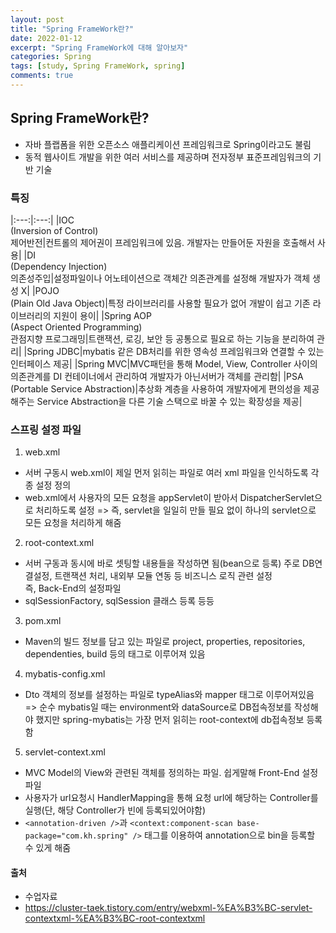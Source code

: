 ```yaml
---
layout: post
title: "Spring FrameWork란?"
date: 2022-01-12
excerpt: "Spring FrameWork에 대해 알아보자"
categories: Spring
tags: [study, Spring FrameWork, spring]
comments: true
---
```



## Spring FrameWork란?
 - 자바 플랩폼을 위한 오픈소스 애플리케이션 프레임워크로 Spring이라고도 불림
 - 동적 웹사이트 개발을 위한 여러 서비스를 제공하며 전자정부 표준프레임워크의 기반 기술

### 특징
 
 |:---:|:---:|
 |IOC<br>(Inversion of Control)<br>제어반전|컨트롤의 제어권이 프레임워크에 있음. 개발자는 만들어둔 자원을 호출해서 사용|
 |DI<br>(Dependency Injection)<br>의존성주입|설정파일이나 어노테이션으로 객체간 의존관계를 설정해 개발자가 객체 생성 X|
 |POJO<br>(Plain Old Java Object)|특정 라이브러리를 사용할 필요가 없어 개발이 쉽고 기존 라이브러리의 지원이 용이|
 |Spring AOP<br>(Aspect Oriented Programming)<br>관점지향 프로그래밍|트랜잭션, 로깅, 보안 등 공통으로 필요로 하는 기능을 분리하여 관리|
 |Spring JDBC|mybatis 같은 DB처리를 위한 영속성 프레임워크와 연결할 수 있는 인터페이스 제공|
 |Spring MVC|MVC패턴을 통해 Model, View, Controller 사이의 의존관계를 DI 컨테이너에서 관리하여 개발자가 아닌서버가 객체를 관리함|
 |PSA<br>(Portable Service Abstraction)|추상화 계층을 사용하여 개발자에게 편의성을 제공해주는 Service Abstraction을 다른 기술 스택으로 바꿀 수 있는 확장성을 제공|

### 스프링 설정 파일
 1. web.xml
  - 서버 구동시 web.xml이 제일 먼저 읽히는 파일로 여러 xml 파일을 인식하도록 각종 설정 정의
  - web.xml에서 사용자의 모든 요청을 appServlet이 받아서 DispatcherServlet으로 처리하도록 설정 => 즉, servlet을 일일히 만들 필요 없이 하나의 servlet으로 모든 요청을 처리하게 해줌

 2. root-context.xml
  - 서버 구동과 동시에 바로 셋팅할 내용들을 작성하면 됨(bean으로 등록)
	주로 DB연결설정, 트랜잭션 처리, 내외부 모듈 연동 등 비즈니스 로직 관련 설정<br>즉, Back-End의 설정파일
  - sqlSessionFactory, sqlSession 클래스 등록 등등 
 
 3. pom.xml
  - Maven의 빌드 정보를 담고 있는 파일로 project, properties, repositories, dependenties, build 등의 태그로 이루어져 있음

 4. mybatis-config.xml
  - Dto 객체의 정보를 설정하는 파일로 typeAlias와 mapper 태그로 이루어져있음
  => 순수 mybatis일 때는 environment와 dataSource로 DB접속정보를 작성해야 했지만 spring-mybatis는 가장 먼저 읽히는 root-context에 db접속정보 등록함

 5. servlet-context.xml
 - MVC Model의 View와 관련된 객체를 정의하는 파일. 쉽게말해 Front-End 설정파일
 - 사용자가 url요청시 HandlerMapping을 통해 요청 url에 해당하는 Controller를 실행(단, 해당 Controller가 빈에 등록되있어야함)
 - `<annotation-driven />`과 `<context:component-scan base-package="com.kh.spring" />` 태그를 이용하여 annotation으로 bin을 등록할 수 있게 해줌


#### 출처

  - 수업자료
  - <a href="https://cluster-taek.tistory.com/entry/webxml-%EA%B3%BC-servlet-contextxml-%EA%B3%BC-root-contextxml">https://cluster-taek.tistory.com/entry/webxml-%EA%B3%BC-servlet-contextxml-%EA%B3%BC-root-contextxml</a>



